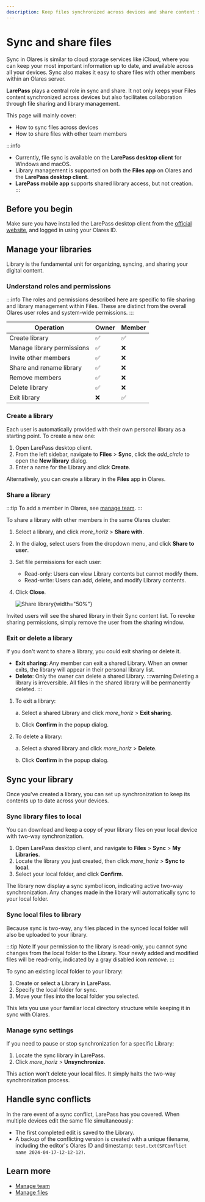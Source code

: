 ```yaml
---
description: Keep files synchronized across devices and share content securely with other Olares members using built-in file sharing capabilities.
---
```

# Sync and share files

Sync in Olares is similar to cloud storage services like iCloud, where you can keep your most important information up to date, and available across all your devices. Sync also makes it easy to share files with other members within an Olares server. 

**LarePass** plays a central role in sync and share. It not only keeps your Files content synchronized across devices but also facilitates collaboration through file sharing and library management.

This page will mainly cover:
- How to sync files across devices
- How to share files with other team members

:::info
- Currently, file sync is available on the **LarePass desktop client** for Windows and macOS.  
- Library management is supported on both the **Files app** on Olares and the **LarePass desktop client**. 
- **LarePass mobile app** supports shared library access, but not creation.
:::

## Before you begin

Make sure you have installed the LarePass desktop client from the [official website](https://olares.com/larepass), and logged in using your Olares ID.


## Manage your libraries

Library is the fundamental unit for organizing, syncing, and sharing your digital content.

### Understand roles and permissions

:::info
The roles and permissions described here are specific to file sharing and library management within Files. These are distinct from the overall Olares user roles and system-wide permissions.
:::

| Operation                  | Owner | Member |
|----------------------------|-------|--------|
| Create library             | ✅     | ✅      |
| Manage library permissions | ✅     | ❌      |
| Invite other members       | ✅     | ❌      |
| Share and rename library   | ✅     | ❌      |
| Remove members             | ✅     | ❌      |
| Delete library             | ✅     | ❌      |
| Exit library               | ❌     | ✅      |


### Create a library

Each user is automatically provided with their own personal library as a starting point. To create a new one:

1. Open LarePass desktop client.
2. From the left sidebar, navigate to **Files** > **Sync**, click the <i class="material-symbols-outlined">add_circle</i> to open the **New library** dialog.
3. Enter a name for the Library and click **Create**.

Alternatively, you can create a library in the **Files** app in Olares.

### Share a library

:::tip
To add a member in Olares, see [manage team](/manual/olares/settings/manage-team.md).
:::

To share a library with other members in the same Olares cluster:

1. Select a library, and click <i class="material-symbols-outlined">more_horiz</i> > **Share with**.
2. In the dialog, select users from the dropdown menu, and click **Share to user**.
3. Set file permissions for each user:
   - Read-only: Users can view Library contents but cannot modify them.
   - Read-write: Users can add, delete, and modify Library contents.
4. Click **Close**.

   ![Share library](/images/manual/olares/share-library.png#bordered){width="50%"}

Invited users will see the shared library in their Sync content list. To revoke sharing permissions, simply remove the user from the sharing window.

### Exit or delete a library

If you don't want to share a library, you could exit sharing or delete it.

- **Exit sharing**: Any member can exit a shared Library. When an owner exits, the library will appear in their personal library list.
- **Delete**: Only the owner can delete a shared Library.
   :::warning
   Deleting a library is irreversible. All files in the shared library will be permanently deleted.
   :::

1. To exit a library:
   
   a. Select a shared Library and click <i class="material-symbols-outlined">more_horiz</i> > **Exit sharing**.

   b. Click **Confirm** in the popup dialog.
2. To delete a library: 

   a. Select a shared library and click <i class="material-symbols-outlined">more_horiz</i> > **Delete**.

   b. Click **Confirm** in the popup dialog.

## Sync your library

Once you've created a library, you can set up synchronization to keep its contents up to date across your devices.

### Sync library files to local

You can download and keep a copy of your library files on your local device with two-way synchronization.

1. Open LarePass desktop client, and navigate to **Files** > **Sync** > **My Libraries**. 
2. Locate the library you just created, then click <i class="material-symbols-outlined">more_horiz</i> > **Sync to local**.
3. Select your local folder, and click **Confirm**.

The library now display a sync symbol icon, indicating active two-way synchronization. Any changes made in the library will automatically sync to your local folder.

### Sync local files to library

Because sync is two-way, any files placed in the synced local folder will also be uploaded to your library.

:::tip Note
If your permission to the library is read-only, you cannot sync changes from the local folder to the Library. Your newly added and modified files will be read-only, indicated by a gray disabled icon <i class="material-symbols-outlined">remove</i>.
:::

To sync an existing local folder to your library: 

1. Create or select a Library in LarePass.
2. Specify the local folder for sync. 
3. Move your files into the local folder you selected.

This lets you use your familiar local directory structure while keeping it in sync with Olares.

### Manage sync settings

If you need to pause or stop synchronization for a specific Library:

1. Locate the sync library in LarePass.
2. Click <i class="material-symbols-outlined">more_horiz</i> > **Unsynchronize**.

This action won't delete your local files. It simply halts the two-way synchronization process.

## Handle sync conflicts

In the rare event of a sync conflict, LarePass has you covered. When multiple devices edit the same file simultaneously:

* The first completed edit is saved to the Library.
* A backup of the conflicting version is created with a unique filename, including the editor's Olares ID and timestamp: `test.txt(SFConflict name 2024-04-17-12-12-12)`.

## Learn more
- [Manage team](../olares/settings/manage-team.md)
- [Manage files](../olares/files/)
